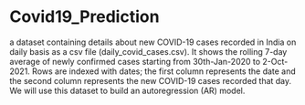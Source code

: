# Covid19_Prediction
a dataset containing details about new COVID-19 cases recorded in India on daily
basis as a csv file (daily_covid_cases.csv). It shows the rolling 7-day average of newly
confirmed cases starting from 30th-Jan-2020 to 2-Oct-2021. Rows are indexed with dates; the first
column represents the date and the second column represents the new COVID-19 cases recorded
that day. We will use this dataset to build an autoregression (AR) model.
